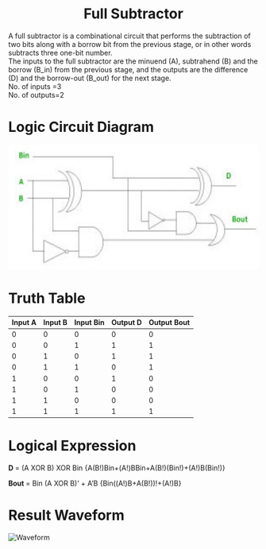 <h1 align="center"><b>Full Subtractor</b></h1>

A full subtractor is a combinational circuit that performs the subtraction of two bits along with a borrow bit from the previous stage, or in other words subtracts three one-bit number.<br/>
The inputs to the full subtractor are the minuend (A), subtrahend (B) and the borrow (B_in) from the previous stage, and the outputs are the difference (D) and the borrow-out (B_out) for the next stage.<br/>
No. of inputs =3 <br/>
No. of outputs=2 <br/>

# Logic Circuit Diagram
<img src="FS.jpg" alt="Circuit Diagram" style="height: 250px; width: 600px"/>

# Truth Table 
|Input A|Input B|Input Bin|Output D|Output Bout|
|---|---|---|----|----|
|0|0|0|0|0|
|0|0|1|1|1|
|0|1|0|1|1|
|0|1|1|0|1|
|1|0|0|1|0|
|1|0|1|0|0|
|1|1|0|0|0|
|1|1|1|1|1|

# Logical Expression
<b> D </b> = (A XOR B) XOR Bin {A(B!)Bin+(A!)BBin+A(B!)(Bin!)+(A!)B(Bin!)} <br/>

<b> Bout </b> = Bin (A XOR B)’ + A’B {Bin((A!)B+A(B!))!+(A!)B}

# Result Waveform
<img src="EP_FS.png" alt="Waveform" style="height: fill; width: fill"/>
